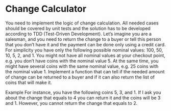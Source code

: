 # Change Calculator

You need to implement the logic of change calculation. All needed cases should be covered by 
unit tests and the solution has to be developed according to TDD (Test-Driven Development).
 Let’s imagine you are a salesman, and you need to return the change to a buyer or tell this 
person that you don’t have it and the payment can be done only using a credit card. For 
simplicity you have only the following possible nominal values: 100, 50, 10, 5, 2, and 1. You 
might not have all nominal values at your checkout point, e.g. you don’t have coins with the 
nominal value 5. At the same time, you might have several coins with the same nominal value, 
e.g. 25 coins with the nominal value 1.
 Implement a function that can tell if the needed amount of change can be returned to a buyer 
and if it can also return the list of coins that will make it.

 Example
 For instance, you have the following coins 5, 3, and 1. If I ask you about the change that equals 
to 4 you can return it and the coins will be 3 and 1. However, you cannot return the change 
that equals to 2.
